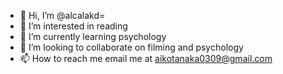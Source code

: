 - 👋 Hi, I’m @alcalakd=
- 👀 I’m interested in reading 
- 🌱 I’m currently learning psychology 
- 💞️ I’m looking to collaborate on filming and psychology
- 📫 How to reach me email me at aikotanaka0309@gmail.com

<!---
alcalakd/alcalakd is a ✨ special ✨ repository because its `README.md` (this file) appears on your GitHub profile.
You can click the Preview link to take a look at your changes.
--->

